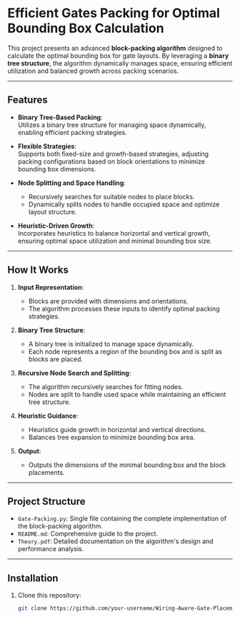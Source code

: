 # Efficient Gates Packing for Optimal Bounding Box Calculation  

This project presents an advanced **block-packing algorithm** designed to calculate the optimal bounding box for gate layouts. By leveraging a **binary tree structure**, the algorithm dynamically manages space, ensuring efficient utilization and balanced growth across packing scenarios.  

---

## Features  
- **Binary Tree-Based Packing**:  
  Utilizes a binary tree structure for managing space dynamically, enabling efficient packing strategies.  

- **Flexible Strategies**:  
  Supports both fixed-size and growth-based strategies, adjusting packing configurations based on block orientations to minimize bounding box dimensions.  

- **Node Splitting and Space Handling**:  
  - Recursively searches for suitable nodes to place blocks.  
  - Dynamically splits nodes to handle occupied space and optimize layout structure.  

- **Heuristic-Driven Growth**:  
  Incorporates heuristics to balance horizontal and vertical growth, ensuring optimal space utilization and minimal bounding box size.  

---

## How It Works  
1. **Input Representation**:  
   - Blocks are provided with dimensions and orientations.  
   - The algorithm processes these inputs to identify optimal packing strategies.  

2. **Binary Tree Structure**:  
   - A binary tree is initialized to manage space dynamically.  
   - Each node represents a region of the bounding box and is split as blocks are placed.  

3. **Recursive Node Search and Splitting**:  
   - The algorithm recursively searches for fitting nodes.  
   - Nodes are split to handle used space while maintaining an efficient tree structure.  

4. **Heuristic Guidance**:  
   - Heuristics guide growth in horizontal and vertical directions.  
   - Balances tree expansion to minimize bounding box area.  

5. **Output**:  
   - Outputs the dimensions of the minimal bounding box and the block placements.  

---

## Project Structure  
- `Gate-Packing.py`: Single file containing the complete implementation of the block-packing algorithm.  
- `README.md`: Comprehensive guide to the project.   
- `Theory.pdf`: Detailed documentation on the algorithm's design and performance analysis.  

---

## Installation  
1. Clone this repository:  
   ```bash  
   git clone https://github.com/your-username/Wiring-Aware-Gate-Placement.git   

